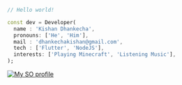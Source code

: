 ```dart
// Hello world!

const dev = Developer(
  name : 'Kishan Dhankecha',
  pronouns: ['He', 'Him'],
  mail : 'dhankechakishan@gmail.com',
  tech : ['Flutter', 'NodeJS'],
  interests: ['Playing Minecraft', 'Listening Music'],
);
```
[![My SO profile](https://stackoverflow-readme-profile.johannchopin.fr/profile-small/14212524?theme=dark)](https://stackoverflow.com/users/14212524/kishan-dhankecha)

